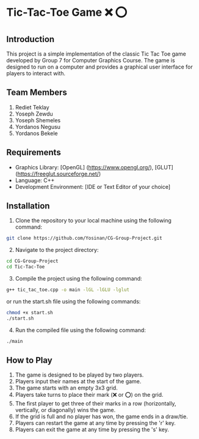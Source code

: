 # Tic-Tac-Toe Game &#x274C; &#x2B55;

## Introduction

This project is a simple implementation of the classic Tic Tac Toe game developed by Group 7 for Computer Graphics Course. The game is designed to run on a computer and provides a graphical user interface for players to interact with.

## Team Members

1. Rediet Teklay
2. Yoseph Zewdu
3. Yoseph Shemeles
4. Yordanos Negusu
5. Yordanos Bekele

## Requirements

- Graphics Library: [OpenGL] (https://www.opengl.org/), [GLUT] (https://freeglut.sourceforge.net/)
- Language: C++
- Development Environment: [IDE or Text Editor of your choice]

## Installation

1. Clone the repository to your local machine using the following command:

```bash
git clone https://github.com/Yosinan/CG-Group-Project.git
```

2. Navigate to the project directory:

```bash
cd CG-Group-Project
cd Tic-Tac-Toe
```

3. Compile the project using the following command:

```bash
g++ tic_tac_toe.cpp -o main -lGL -lGLU -lglut
```

or run the start.sh file using the following commands:

```bash
chmod +x start.sh
./start.sh
```

4. Run the compiled file using the following command:

```bash
./main
```

## How to Play

1. The game is designed to be played by two players.
2. Players input their names at the start of the game.
3. The game starts with an empty &#x0033;x&#x0033; grid.
4. Players take turns to place their mark (&#x274C; or &#x2B55;) on the grid.
5. The first player to get three of their marks in a row (horizontally, vertically, or diagonally) wins the game.
6. If the grid is full and no player has won, the game ends in a draw/tie.
7. Players can restart the game at any time by pressing the 'r' key.
8. Players can exit the game at any time by pressing the 's' key.
